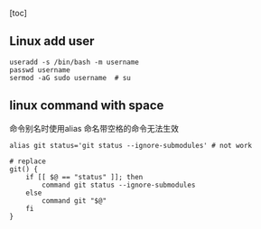 [toc]

## Linux add user

```shell
useradd -s /bin/bash -m username
passwd username
sermod -aG sudo username  # su
```

## linux command with space

命令别名时使用alias 命名带空格的命令无法生效

```shell
alias git status='git status --ignore-submodules' # not work

# replace
git() {
    if [[ $@ == "status" ]]; then
        command git status --ignore-submodules
    else
        command git "$@"
    fi
}
```

